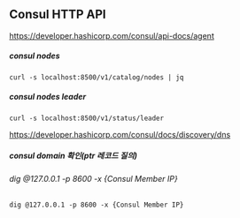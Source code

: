 ## Consul HTTP API
https://developer.hashicorp.com/consul/api-docs/agent

##### consul nodes
```
curl -s localhost:8500/v1/catalog/nodes | jq
```
##### consul nodes leader
```
curl -s localhost:8500/v1/status/leader
```


https://developer.hashicorp.com/consul/docs/discovery/dns

##### consul domain 확인(ptr 레코드 질의)
###### dig @127.0.0.1 -p 8600 -x {Consul Member IP}
```
dig @127.0.0.1 -p 8600 -x {Consul Member IP}
```
